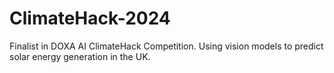 # ClimateHack-2024
Finalist in DOXA AI ClimateHack Competition. Using vision models to predict solar energy generation in the UK.
